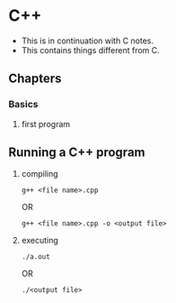 # C++

- This is in continuation with C notes.
- This contains things different from C.

## Chapters
### Basics
1. first program


## Running a C++ program
1. compiling
    ```
    g++ <file name>.cpp
    ```
    OR
    ```
    g++ <file name>.cpp -o <output file>
    ```

1. executing
    ```
    ./a.out
    ```
    OR
    ```
    ./<output file>
    ```


